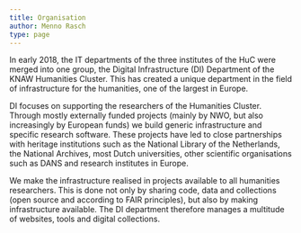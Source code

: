 ```yaml
---
title: Organisation
author: Menno Rasch
type: page
---
```

In early 2018, the IT departments of the three institutes of the HuC were merged into one group, the Digital Infrastructure (DI) Department of the KNAW Humanities Cluster. This has created a unique department in the field of infrastructure for the humanities, one of the largest in Europe.

DI focuses on supporting the researchers of the Humanities Cluster. Through mostly externally funded projects (mainly by NWO, but also increasingly by European funds) we build generic infrastructure and specific research software. These projects have led to close partnerships with heritage institutions such as the National Library of the Netherlands, the National Archives, most Dutch universities, other scientific organisations such as DANS and research institutes in Europe.

We make the infrastructure realised in projects available to all humanities researchers. This is done not only by sharing code, data and collections (open source and according to FAIR principles), but also by making infrastructure available. The DI department therefore manages a multitude of websites, tools and digital collections.
